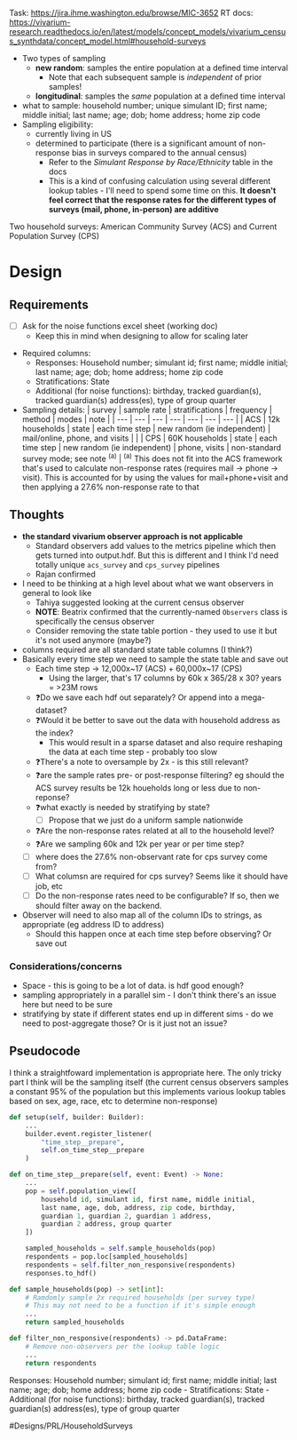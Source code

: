 Task: https://jira.ihme.washington.edu/browse/MIC-3652
RT docs: https://vivarium-research.readthedocs.io/en/latest/models/concept_models/vivarium_census_synthdata/concept_model.html#household-surveys

- Two types of sampling
	- **new random**: samples the entire population at a defined time interval
		- Note that each subsequent sample is *independent* of prior samples!
	- **longitudinal**: samples the *same* population at a defined time interval
- what to sample: household number; unique simulant ID; first name; middle initial; last name; age; dob; home address; home zip code
- Sampling eligibility: 
	- currently living in US
	- determined to participate (there is a significant amount of non-response bias in surveys compared to the annual census)
		- Refer to the *Simulant Response by Race/Ethnicity* table in the docs
		- This is a kind of confusing calculation using several different lookup tables - I'll need to spend some time on this. **It doesn't feel correct that the response rates for the different types of surveys (mail, phone, in-person) are additive**

Two household surveys: American Community Survey (ACS) and Current Population Survey (CPS)

# Design
## Requirements
- [ ] Ask for the noise functions excel sheet (working doc)
	- Keep this in mind when designing to allow for scaling later
- Required columns:
	- Responses: Household number; simulant id; first name; middle initial; last name; age; dob; home address; home zip code
	- Stratifications: State
	- Additional (for noise functions): birthday, tracked guardian(s), tracked guardian(s) address(es), type of group quarter 
- Sampling details:
| survey | sample rate | stratifications | frequency | method | modes | note |
| --- | --- | --- | --- | --- | --- | --- |
| ACS | 12k households | state | each time step | new random (ie independent) | mail/online, phone, and visits |  |
| CPS | 60K households | state | each time step | new random (ie independent) | phone, visits  | non-standard survey mode; see note <sup>(a)</sup> |
<sup>(a)</sup> This does not fit into the ACS framework that's used to calculate non-response rates (requires mail -> phone -> visit). This is accounted for by using the values for mail+phone+visit and then applying a 27.6% non-response rate to that

## Thoughts
- **the standard vivarium observer approach is not applicable**
	- Standard observers add values to the metrics pipeline which then gets turned into output.hdf. But this is different and I think I'd need totally unique `acs_survey` and `cps_survey` pipelines
	- Rajan confirmed
- I need to be thinking at a high level about what we want observers in general to look like
	- Tahiya suggested looking at the current census observer
	- **NOTE**: Beatrix confirmed that the currently-named `Observers` class is specifically the census observer
	- Consider removing the state table portion - they used to use it but it's not used anymore (maybe?)
- columns required are all standard state table columns (I think?)
- Basically every time step we need to sample the state table and save out
	- Each time step -> 12,000x~17 (ACS) + 60,000x~17 (CPS)
		- Using the larger, that's 17 columns by 60k x 365/28 x 30? years = >23M rows
	- ❓Do we save each hdf out separately? Or append into a mega-dataset?
	- ❓Would it be better to save out the data with household address as the index?
		- This would result in a sparse dataset and also require reshaping the data at each time step - probably too slow
	- ❓There's a note to oversample by 2x - is this still relevant?
	- ❓are the sample rates pre- or post-response filtering? eg should the ACS survey results be 12k houeholds long or less due to non-reponse?
	- ❓what exactly is needed by stratifying by state?
		- [ ] Propose that we just do a uniform sample nationwide
	- ❓Are the non-response rates related at all to the household level?
	- ❓Are we sampling 60k and 12k per year or per time step?
	- [ ] where does the 27.6% non-observant rate for cps survey come from?
	- [ ] What columsn are required for cps survey? Seems like it should have job, etc
	- [ ] Do the non-response rates need to be configurable? If so, then we should filter away on the backend.
- Observer will need to also map all of the column IDs to strings, as appropriate (eg address ID to address)
	- Should this happen once at each time step before observing? Or save out

### Considerations/concerns
- Space - this is going to be a lot of data. is hdf good enough?
- sampling appropriately in a parallel sim - I don't think there's an issue here but need to be sure
- stratifying by state if different states end up in different sims - do we need to post-aggregate those? Or is it just not an issue?

## Pseudocode
I think a straightfoward implementation is appropriate here. The only tricky part I think will be the sampling itself (the current census observers samples a constant 95% of the population but this implements various lookup tables based on sex, age, race, etc to determine non-response)
``` python
def setup(self, builder: Builder):
	...
	builder.event.register_listener(
		"time_step__prepare",
		self.on_time_step__prepare
	)

def on_time_step__prepare(self, event: Event) -> None:
	...
	pop = self.population_view([
		household id, simulant id, first name, middle initial,
		last name, age, dob, address, zip code, birthday,
		guardian 1, guardian 2, guardian 1 address, 
		guardian 2 address, group quarter
	])

	sampled_households = self.sample_households(pop)
	respondents = pop.loc[sampled_households]
	respondents = self.filter_non_responsive(respondents)
	responses.to_hdf()

def sample_households(pop) -> set[int]:
	# Ramdomly sample 2x required households (per survey type)
	# This may not need to be a function if it's simple enough
	...
	return sampled_households

def filter_non_responsive(respondents) -> pd.DataFrame:
	# Remove non-observers per the lookup table logic
	...
	return respondents
```

 Responses: Household number; simulant id; first name; middle initial; last name; age; dob; home address; home zip code
	- Stratifications: State
	- Additional (for noise functions): birthday, tracked guardian(s), tracked guardian(s) address(es), type of group quarter 

#Designs/PRL/HouseholdSurveys
